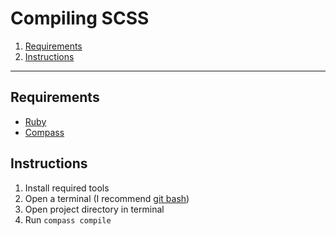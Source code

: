 # Compiling SCSS
1. [Requirements](#requirements)
2. [Instructions](#instructions)

- - -

## Requirements
- [Ruby](https://www.ruby-lang.org/en/downloads/)
- [Compass](http://compass-style.org/install/)

## Instructions
1. Install required tools
2. Open a terminal (I recommend [git bash](https://git-scm.com/))
3. Open project directory in terminal
4. Run `compass compile`
